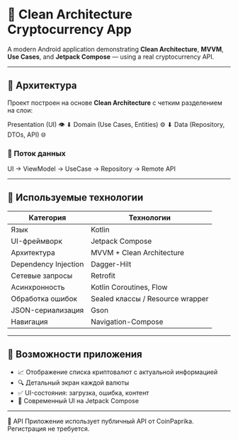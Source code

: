# 📱 Clean Architecture Cryptocurrency App

A modern Android application demonstrating **Clean Architecture**, **MVVM**, **Use Cases**, and **Jetpack Compose** — using a real cryptocurrency API.

---

## 🧱 Архитектура

Проект построен на основе **Clean Architecture** с четким разделением на слои:

Presentation (UI) 👁️
⬇
Domain (Use Cases, Entities) ⚙️
⬇
Data (Repository, DTOs, API) 🌐

### 🔄 Поток данных

UI → ViewModel → UseCase → Repository → Remote API

---

## 🧰 Используемые технологии

| Категория           | Технологии                                |
|---------------------|--------------------------------------------|
| Язык                | Kotlin                                     |
| UI-фреймворк        | Jetpack Compose                            |
| Архитектура         | MVVM + Clean Architecture                  |
| Dependency Injection| Dagger-Hilt                                |
| Сетевые запросы     | Retrofit                                   |
| Асинхронность       | Kotlin Coroutines, Flow                    |
| Обработка ошибок    | Sealed классы / Resource wrapper           |
| JSON-сериализация   | Gson                                       |
| Навигация           | Navigation-Compose                         |

---

## 🚀 Возможности приложения

- 📈 Отображение списка криптовалют с актуальной информацией
- 🔍 Детальный экран каждой валюты
- ✅ UI-состояния: загрузка, ошибка, контент
- 🎨 Современный UI на Jetpack Compose

---

🔐 API
Приложение использует публичный API от CoinPaprika. Регистрация не требуется.
